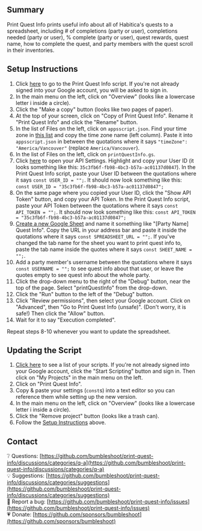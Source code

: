 ## Summary
Print Quest Info prints useful info about all of Habitica's quests to a spreadsheet, including # of completions (party or user), completions needed (party or user), % complete (party or user), quest rewards, quest name, how to complete the quest, and party members with the quest scroll in their inventories.

## Setup Instructions
1. Click [here](https://script.google.com/d/14BPBHQy4uGGT80F6ADZ7rsKSWh6l6AgGCFhcXSQP55SOQFYEkSsP6RA4/edit?usp=sharing) to go to the Print Quest Info script. If you're not already signed into your Google account, you will be asked to sign in.
2. In the main menu on the left, click on "Overview" (looks like a lowercase letter i inside a circle).
3. Click the "Make a copy" button (looks like two pages of paper).
4. At the top of your screen, click on "Copy of Print Quest Info". Rename it "Print Quest Info" and click the "Rename" button.
5. In the list of Files on the left, click on `appsscript.json`. Find your time zone in [this list](https://gist.github.com/mhawksey/8673e904a03a91750c26c2754fe0977a) and copy the time zone name (left column). Paste it into `appsscript.json` in between the quotations where it says `"timeZone": "America/Vancouver"` (replace `America/Vancouver`).
6. In the list of Files on the left, click on `printQuestInfo.gs`.
7. Click [here](https://habitica.com/user/settings/api) to open your API Settings. Highlight and copy your User ID (it looks something like this: `35c3fb6f-fb98-4bc3-b57a-ac01137d0847`). In the Print Quest Info script, paste your User ID between the quotations where it says `const USER_ID = "";`. It should now look something like this: `const USER_ID = "35c3fb6f-fb98-4bc3-b57a-ac01137d0847";`
8. On the same page where you copied your User ID, click the "Show API Token" button, and copy your API Token. In the Print Quest Info script, paste your API Token between the quotations where it says `const API_TOKEN = "";`. It should now look something like this: `const API_TOKEN = "35c3fb6f-fb98-4bc3-b57a-ac01137d0847";`
9. [Create a new Google Sheet](https://sheets.google.com/create) and name it something like "[Party Name] Quest Info". Copy the URL in your address bar and paste it inside the quotations where it says `const SPREADSHEET_URL = "";`. If you've changed the tab name for the sheet you want to print quest info to, paste the tab name inside the quotes where it says `const SHEET_NAME = "";`.
10. Add a party member's username between the quotations where it says `const USERNAME = "";` to see quest info about that user, or leave the quotes empty to see quest info about the whole party.
11. Click the drop-down menu to the right of the "Debug" button, near the top of the page. Select "printQuestInfo" from the drop-down.
12. Click the "Run" button to the left of the "Debug" button.
13. Click "Review permissions", then select your Google account. Click on "Advanced", then "Go to Print Quest Info (unsafe)". (Don't worry, it is safe!) Then click the "Allow" button.
14. Wait for it to say "Execution completed".

Repeat steps 8-10 whenever you want to update the spreadsheet.

## Updating the Script
1. [Click here](https://script.google.com/home) to see a list of your scripts. If you're not already signed into your Google account, click the "Start Scripting" button and sign in.  Then click on "My Projects" in the main menu on the left.
2. Click on "Print Quest Info".
3. Copy & paste your settings (`const`s) into a text editor so you can reference them while setting up the new version.
4. In the main menu on the left, click on "Overview" (looks like a lowercase letter i inside a circle).
5. Click the "Remove project" button (looks like a trash can).
6. Follow the [Setup Instructions](#setup-instructions) above.

## Contact
:grey_question: Questions: [https://github.com/bumbleshoot/print-quest-info/discussions/categories/q-a](https://github.com/bumbleshoot/print-quest-info/discussions/categories/q-a)  
:bulb: Suggestions: [https://github.com/bumbleshoot/print-quest-info/discussions/categories/suggestions](https://github.com/bumbleshoot/print-quest-info/discussions/categories/suggestions)  
:lady_beetle: Report a bug: [https://github.com/bumbleshoot/print-quest-info/issues](https://github.com/bumbleshoot/print-quest-info/issues)  
:heartpulse: Donate: [https://github.com/sponsors/bumbleshoot](https://github.com/sponsors/bumbleshoot)
